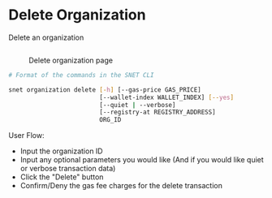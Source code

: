 # Delete Organization

Delete an organization

<figure><img src="../../../.gitbook/assets/Screenshot 2024-08-16 at 8.49.29 PM.png" alt=""><figcaption><p>Delete organization page</p></figcaption></figure>

```bash
# Format of the commands in the SNET CLI

snet organization delete [-h] [--gas-price GAS_PRICE]
                         [--wallet-index WALLET_INDEX] [--yes]
                         [--quiet | --verbose]
                         [--registry-at REGISTRY_ADDRESS]
                         ORG_ID
```

User Flow:

* Input the organization ID
* Input any optional parameters you would like (And if you would like quiet or verbose transaction data)
* Click the "Delete" button
* Confirm/Deny the gas fee charges for the delete transaction
